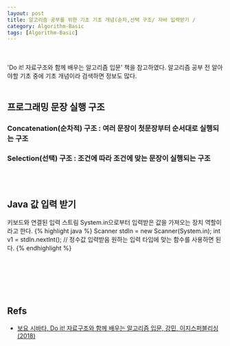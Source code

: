 ```yaml
---
layout: post
title: 알고리즘 공부를 위한 기초 기초 개념(순차,선택 구조/ 자바 입력받기 / 
category: Algorithm-Basic
tags: [Algorithm-Basic]
---
```

<br><br>
'Do it! 자료구조와 함께 배우는 알고리즘 입문' 책을 참고하였다.
알고리즘 공부 전 알아야할 기초 중에 기초 개념이라 검색하면 정보도 많다.
<br><br>
## 프로그래밍 문장 실행 구조

### Concatenation(순차적) 구조 : 여러 문장이 첫문장부터 순서대로 실행되는 구조
### Selection(선택) 구조 : 조건에 따라 조건에 맞는 문장이 실행되는 구조
<br><br>

## Java 값 입력 받기
키보드와 연결된 입력 스트림 System.in으로부터 입력받은 값을 가져오는 장치 역할이라고 한다.
{% highlight java %}
   Scanner stdIn = new Scanner(System.in);
   int v1 = stdIn.nextInt(); // 정수값 입력받음 원하는 입력 타입에 맞는 함수를 사용하면 된다.
{% endhighlight %} 

<br>

<br/><br/><br/>


## Refs

* [보요 시바타, Do it! 자료구조와 함께 배우는 알고리즘 입문, 강민,  이지스퍼블리싱(2018)](https://book.naver.com/bookdb/book_detail.nhn?bid=13560672)
